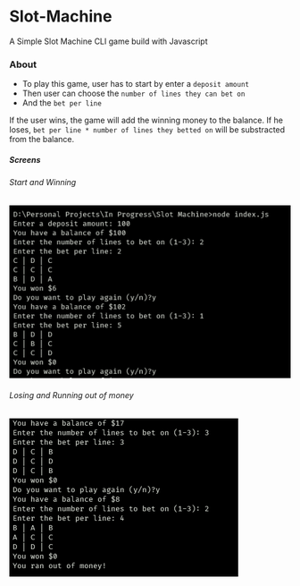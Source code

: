 # Slot-Machine

A Simple Slot Machine CLI game build with Javascript

### About

- To play this game, user has to start by enter a `deposit amount`
- Then user can choose the `number of lines they can bet on`
- And the `bet per line`

If the user wins, the game will add the winning money to the balance. If he loses, `bet per line * number of lines they betted on` will be substracted from the balance.

##### Screens

###### Start and Winning

![](Screens/screen1.png)

###### Losing and Running out of money

![](Screens/screen2.png)
